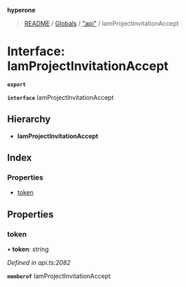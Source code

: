**hyperone**

> [README](../README.md) / [Globals](../globals.md) / ["api"](../modules/_api_.md) / IamProjectInvitationAccept

# Interface: IamProjectInvitationAccept

**`export`** 

**`interface`** IamProjectInvitationAccept

## Hierarchy

* **IamProjectInvitationAccept**

## Index

### Properties

* [token](_api_.iamprojectinvitationaccept.md#token)

## Properties

### token

•  **token**: string

*Defined in api.ts:2082*

**`memberof`** IamProjectInvitationAccept
